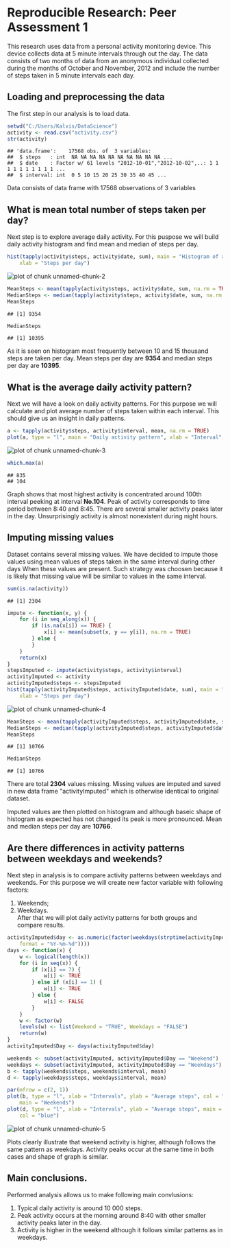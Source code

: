 # Reproducible Research: Peer Assessment 1

This research uses data from a personal activity monitoring device. This device collects data at 5 minute intervals through out the day. The data consists of two months of data from an anonymous individual collected during the months of October and November, 2012 and include the number of steps taken in 5 minute intervals each day.

## Loading and preprocessing the data
The first step in our analysis is to load data.

```r
setwd("C:/Users/Kalvis/DataScience")
activity <- read.csv("activity.csv")
str(activity)
```

```
## 'data.frame':	17568 obs. of  3 variables:
##  $ steps   : int  NA NA NA NA NA NA NA NA NA NA ...
##  $ date    : Factor w/ 61 levels "2012-10-01","2012-10-02",..: 1 1 1 1 1 1 1 1 1 1 ...
##  $ interval: int  0 5 10 15 20 25 30 35 40 45 ...
```

Data consists of data frame with 17568 observations of  3 variables


## What is mean total number of steps taken per day?

Next step is to explore average daily activity. For this puspose we will build daily activity histogram and find mean and median of steps per day.

```r
hist(tapply(activity$steps, activity$date, sum), main = "Histogram of average daily activity", 
    xlab = "Steps per day")
```

![plot of chunk unnamed-chunk-2](figure/unnamed-chunk-2.png) 

```r
MeanSteps <- mean(tapply(activity$steps, activity$date, sum, na.rm = TRUE))
MedianSteps <- median(tapply(activity$steps, activity$date, sum, na.rm = TRUE))
MeanSteps
```

```
## [1] 9354
```

```r
MedianSteps
```

```
## [1] 10395
```

As it is seen on histogram most frequently between 10 and 15 thousand steps are taken per day. Mean steps per day are **9354** and median steps per day are **10395**.


## What is the average daily activity pattern?

Next we will have a look on daily activity patterns. For this purpose we will calculate and plot average number of steps taken within each interval. This should give us an insight in daily patterns.

```r
a <- tapply(activity$steps, activity$interval, mean, na.rm = TRUE)
plot(a, type = "l", main = "Daily activity pattern", xlab = "Interval", ylab = "Average steps")
```

![plot of chunk unnamed-chunk-3](figure/unnamed-chunk-3.png) 

```r
which.max(a)
```

```
## 835 
## 104
```

Graph shows that most highest activity is concentrated around 100th interval peeking at interval **No.104**. Peak of activity corresponds to time period between 8:40 and 8:45. There are several smaller activity peaks later in the day. Unsurprisingly activity is almost nonexistent during night hours.


## Imputing missing values

Dataset contains several missing values. We have decided to impute those values using mean values of steps taken in the same interval during other days When these values are present. Such strategy was choosen because it is likely that missing value will be similar to values in the same interval.

```r
sum(is.na(activity))
```

```
## [1] 2304
```

```r
impute <- function(x, y) {
    for (i in seq_along(x)) {
        if (is.na(x[i]) == TRUE) {
            x[i] <- mean(subset(x, y == y[i]), na.rm = TRUE)
        } else {
        }
    }
    return(x)
}
stepsImputed <- impute(activity$steps, activity$interval)
activityImputed <- activity
activityImputed$steps <- stepsImputed
hist(tapply(activityImputed$steps, activityImputed$date, sum), main = "Histogram of average daily activity", 
    xlab = "Steps per day")
```

![plot of chunk unnamed-chunk-4](figure/unnamed-chunk-4.png) 

```r
MeanSteps <- mean(tapply(activityImputed$steps, activityImputed$date, sum))
MedianSteps <- median(tapply(activityImputed$steps, activityImputed$date, sum))
MeanSteps
```

```
## [1] 10766
```

```r
MedianSteps
```

```
## [1] 10766
```

There are total **2304** values missing. Missing values are imputed and saved in new data frame "activityImputed" which is otherwise identical to original dataset.  

Imputed values are then plotted on histogram and although baseic shape of histogram as expected has not changed its peak is more pronounced.
Mean and median steps per day are **10766**.


## Are there differences in activity patterns between weekdays and weekends?
Next step in analysis is to compare activity patterns between weekdays and weekends. For this purpose we will create new factor variable with following factors:  
1. Weekends;  
2. Weekdays.  
After that we will plot daily activity patterns for both groups and compare results.

```r
activityImputed$day <- as.numeric(factor(weekdays(strptime(activityImputed$date, 
    format = "%Y-%m-%d"))))
days <- function(x) {
    w <- logical(length(x))
    for (i in seq(x)) {
        if (x[i] == 7) {
            w[i] <- TRUE
        } else if (x[i] == 1) {
            w[i] <- TRUE
        } else {
            w[i] <- FALSE
        }
    }
    w <- factor(w)
    levels(w) <- list(Weekend = "TRUE", Weekdays = "FALSE")
    return(w)
}
activityImputed$Day <- days(activityImputed$day)

weekends <- subset(activityImputed, activityImputed$Day == "Weekend")
weekdays <- subset(activityImputed, activityImputed$Day == "Weekdays")
b <- tapply(weekends$steps, weekends$interval, mean)
d <- tapply(weekdays$steps, weekdays$interval, mean)

par(mfrow = c(2, 1))
plot(b, type = "l", xlab = "Intervals", ylab = "Average steps", col = "red", 
    main = "Weekends")
plot(d, type = "l", xlab = "Intervals", ylab = "Average steps", main = "Weekdays", 
    col = "blue")
```

![plot of chunk unnamed-chunk-5](figure/unnamed-chunk-5.png) 

Plots clearly illustrate that weekend activity is higher, although follows the same pattern as weekdays. Activity peaks occur at the same time in both cases and shape of graph is similar.  

## Main conclusions.
Performed analysis allows us to make following main convlusions:  
1. Typical daily activity is around 10 000 steps.  
2. Peak activity occurs at the morning around 8:40 with other smaller activity peaks later in the day.  
3. Activity is higher in the weekend although it follows similar patterns as in weekdays.
